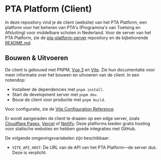 # PTA Platform (Client)

In deze repository vind je de client (website) van het PTA Platform, een platform voor het beheren van PTA's (Programma's van Toetsing en Afsluiting) voor middelbare scholen in Nederland.
Voor de server van het PTA Platform, zie de [pta-platform-server](../) repository en de bijbehorende [README.md](../README.md).

## Bouwen & Uitvoeren

De client is gebouwd met PNPM, [Vue 3](https://vuejs.org/guide/introduction.html) en [Vite](https://vite.dev/guide/). Zie hun documentatie voor meer informatie over het bouwen en uitvoeren van de client.
In een notendop:
- Installeer de dependencies met `pnpm install`.
- Start de development server met `pnpm dev`.
- Bouw de client voor productie met `pnpm build`.

Voor configuratie, zie de [Vite Configuration Reference](https://vitejs.dev/config/).

Er wordt aangeraden de client te draaien op een edge server, zoals [Cloudflare Pages](https://pages.cloudflare.com/), [Vercel](https://vercel.com/) of [Netlify](https://www.netlify.com/). Deze platforms bieden gratis hosting voor statische websites en hebben goede integraties met GitHub.

De volgende omgevingsvariabelen zijn beschikbaar:
- `VITE_API_HOST`: De URL van de API van het PTA Platform—de server dus. Deze is verplicht.